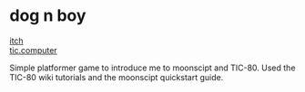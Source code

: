 # dog n boy
[itch](https://xhg.itch.io/dgnby)  
[tic.computer](http://tic.computer/play?cart=176)

Simple platformer game to introduce me to moonscipt and TIC-80.
Used the TIC-80 wiki tutorials and the moonscipt quickstart guide.